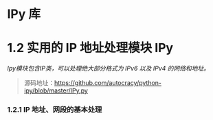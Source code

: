 # IPy 库
# 1.2 实用的 IP 地址处理模块 IPy
*Ipy模块包含IP类，可以处理绝大部分格式为 IPv6 以及 IPv4 的网络和地址。*
>源码地址：https://github.com/autocracy/python-ipy/blob/master/IPy.py
### 1.2.1 IP 地址、网段的基本处理

